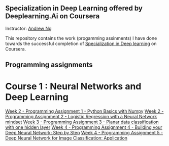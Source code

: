 ## Specialization in Deep Learning offered by Deeplearning.Ai on Coursera

Instructor: [Andrew Ng](https://www.andrewng.org/)


This repository contains the work (progamming assinments) I have done towards the successful completion of [Specialization in Deep learning](https://www.coursera.org/programs/e0db448d-c560-4610-ac5e-c39eca30872b?collectionId=&currentTab=CATALOG&productId=W62RsyrdEeeFQQqyuQaohA&productType=s12n&showMiniModal=true) on Coursera.

## Programming assignments
# Course 1 : Neural Networks and Deep Learning
[Week 2 - Programming Assignment 1 - Python Basics with Numpy](https://www.coursera.org/learn/neural-networks-deep-learning/programming/isoAV/python-basics-with-numpy/lab?path=%2Fnotebooks%2Frelease%2FW2A1%2FPython_Basics_with_Numpy.ipynb)
[Week 2 - Programming Assignment 2 - Logistic Regression with a Neural Network mindset](https://www.coursera.org/learn/neural-networks-deep-learning/programming/thQd4/logistic-regression-with-a-neural-network-mindset/lab?path=%2Fnotebooks%2Frelease%2FW2A2%2FLogistic_Regression_with_a_Neural_Network_mindset.ipynb)
[Week 3 - Programming Assignment 3 - Planar data classification with one hidden layer](https://www.coursera.org/learn/neural-networks-deep-learning/programming/e6FsA/planar-data-classification-with-one-hidden-layer/lab?path=%2Fnotebooks%2Frelease%2FW3A1%2FPlanar_data_classification_with_one_hidden_layer.ipynb)
[Week 4 - Programming Assignment 4 - Building your Deep Neural Network: Step by Step](https://www.coursera.org/learn/neural-networks-deep-learning/programming/GY8CB/building-your-deep-neural-network-step-by-step/lab?path=%2Fnotebooks%2Frelease%2FW4A1%2FBuilding_your_Deep_Neural_Network_Step_by_Step.ipynb#)
[Week 4 - Programming Assignment 5 - Deep Neural Network for Image Classification: Application](https://www.coursera.org/learn/neural-networks-deep-learning/programming/Sfu8g/deep-neural-network-application/lab?path=%2Fnotebooks%2Frelease%2FW4A2%2FDeep%2520Neural%2520Network%2520-%2520Application.ipynb)


